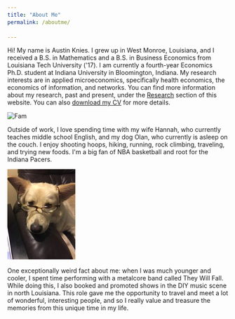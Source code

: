 ```yaml
---
title: "About Me"
permalink: /aboutme/

---
```


Hi! My name is Austin Knies. I grew up in West Monroe, Louisiana, and I received a B.S. in Mathematics and a B.S. in Business Economics from Louisiana Tech University ('17). I am currently a fourth-year Economics Ph.D. student at Indiana University in Bloomington, Indiana. My research interests are in applied microeconomics, specifically health economics, the economics of information, and networks. You can find more information about my research, past and present, under the [Research](/research/) section of this website. You can also [download my CV](/Austin_Knies_CV.pdf) for more details.

![Fam](/assets/images/fam.jpg)

Outside of work, I love spending time with my wife Hannah, who currently teaches middle school English, and my dog Olan, who currently is asleep on the couch. I enjoy shooting hoops, hiking, running, rock climbing, traveling, and trying new foods. I'm a big fan of NBA basketball and root for the Indiana Pacers. 

![Olan](/assets/images/olie.jpg)

One exceptionally weird fact about me: when I was much younger and cooler, I spent time performing with a metalcore band called They Will Fall. While doing this, I also booked and promoted shows in the DIY music scene in north Louisiana. This role gave me the opportunity to travel and meet a lot of wonderful, interesting people, and so I really value and treasure the memories from this unique time in my life.
